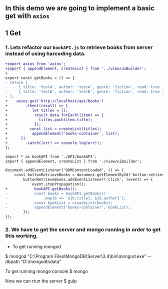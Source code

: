 ## In this demo we are going to implement a basic get with `axios`

## 1 Get

### 1. Lets refactor our `bookAPI.js` to retrieve books from server instead of using harcoding data.


```diff bookAPI.js
+import axios from 'axios';
+import { appendElement, createList } from '../view/uiBuilder';
+
export const getBooks = () => {
- return [
-     { title: 'testA', author: 'testA', genre: 'fiction', read: true },
-     { title: 'testB', author: 'testB', genre: 'fiction', read: true }
- ];
+    axios.get('http://localhost/api/books')
+        .then((result) => {
+           let titles = [];
+            result.data.forEach((item) => {
+              titles.push(item.title);
+            });
+          const list = createList(titles);
+           appendElement('books-container', list);
+      })
+        .catch((err) => console.log(err));
};
```

```diff app.js
import * as bookAPI from './API/bookAPI';
import { appendElement, createList } from './view/uiBuilder';

document.addEventListener('DOMContentLoaded', () => {
    const buttonRetrieveBooks = document.getElementById('button-retrieve-books');
        buttonRetrieveBooks.addEventListener('click', (event) => {
            event.stopPropagation();
+            bookAPI.getBooks();
-            const books = bookAPI.getBooks()
-                .map(b => `${b.title}, ${b.author}`);
-            const bookList = createList(books);
-            appendElement('books-container', bookList);
        });
});
```

### 2. We have to get the server and mongo running in order to get this working.

* To get running mongod

$ mongod
"C:\Program Files\MongoDB\Server\3.4\bin\mongod.exe" --dbpath "D:\mongodb\data"

To get running mongo console
$ mongo

Now we can rtun the server
$ gulp
